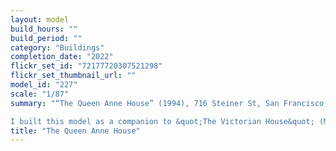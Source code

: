 ```yaml
---
layout: model
build_hours: ""
build_period: ""
category: "Buildings"
completion_date: "2022"
flickr_set_id: "72177720307521298"
flickr_set_thumbnail_url: ""
model_id: "227"
scale: "1/87"
summary: "“The Queen Anne House” (1994), 716 Steiner St, San Francisco, HO (1/87) scale, [Built 2022]

I built this model as a companion to &quot;The Victorian House&quot; (M207). The kits differ only in the front facade. I modified the chimney and painted the roof and walls to match the full-sized house."
title: "The Queen Anne House"
---
```



